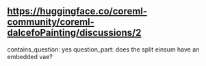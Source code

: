 ## https://huggingface.co/coreml-community/coreml-dalcefoPainting/discussions/2

contains_question: yes
question_part: does the split einsum have an embedded vae?